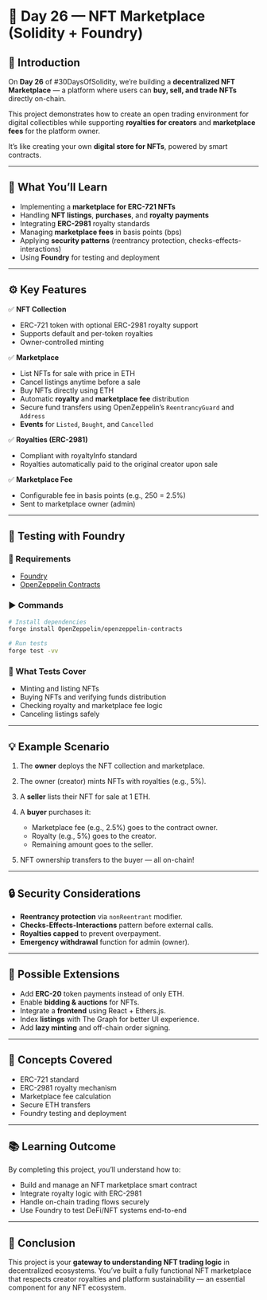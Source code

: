 # 🏪 Day 26 — NFT Marketplace (Solidity + Foundry)

## 🎯 Introduction

On **Day 26** of #30DaysOfSolidity, we’re building a **decentralized NFT Marketplace** — a platform where users can **buy, sell, and trade NFTs** directly on-chain.

This project demonstrates how to create an open trading environment for digital collectibles while supporting **royalties for creators** and **marketplace fees** for the platform owner.

It’s like creating your own **digital store for NFTs**, powered by smart contracts.

---

## 🚀 What You’ll Learn

* Implementing a **marketplace for ERC-721 NFTs**
* Handling **NFT listings**, **purchases**, and **royalty payments**
* Integrating **ERC-2981** royalty standards
* Managing **marketplace fees** in basis points (bps)
* Applying **security patterns** (reentrancy protection, checks-effects-interactions)
* Using **Foundry** for testing and deployment

---

## ⚙️ Key Features

✅ **NFT Collection**

* ERC-721 token with optional ERC-2981 royalty support
* Supports default and per-token royalties
* Owner-controlled minting

✅ **Marketplace**

* List NFTs for sale with price in ETH
* Cancel listings anytime before a sale
* Buy NFTs directly using ETH
* Automatic **royalty** and **marketplace fee** distribution
* Secure fund transfers using OpenZeppelin’s `ReentrancyGuard` and `Address`
* **Events** for `Listed`, `Bought`, and `Cancelled`

✅ **Royalties (ERC-2981)**

* Compliant with royaltyInfo standard
* Royalties automatically paid to the original creator upon sale

✅ **Marketplace Fee**

* Configurable fee in basis points (e.g., 250 = 2.5%)
* Sent to marketplace owner (admin)

---

## 🧪 Testing with Foundry

### 🧰 Requirements

* [Foundry](https://book.getfoundry.sh/getting-started/installation)
* [OpenZeppelin Contracts](https://github.com/OpenZeppelin/openzeppelin-contracts)

### ▶️ Commands

```bash
# Install dependencies
forge install OpenZeppelin/openzeppelin-contracts

# Run tests
forge test -vv
```

### 🧾 What Tests Cover

* Minting and listing NFTs
* Buying NFTs and verifying funds distribution
* Checking royalty and marketplace fee logic
* Canceling listings safely

---

## 💡 Example Scenario

1. The **owner** deploys the NFT collection and marketplace.
2. The owner (creator) mints NFTs with royalties (e.g., 5%).
3. A **seller** lists their NFT for sale at 1 ETH.
4. A **buyer** purchases it:

   * Marketplace fee (e.g., 2.5%) goes to the contract owner.
   * Royalty (e.g., 5%) goes to the creator.
   * Remaining amount goes to the seller.
5. NFT ownership transfers to the buyer — all on-chain!

---

## 🔒 Security Considerations

* **Reentrancy protection** via `nonReentrant` modifier.
* **Checks-Effects-Interactions** pattern before external calls.
* **Royalties capped** to prevent overpayment.
* **Emergency withdrawal** function for admin (owner).

---

## 🧩 Possible Extensions

* Add **ERC-20** token payments instead of only ETH.
* Enable **bidding & auctions** for NFTs.
* Integrate a **frontend** using React + Ethers.js.
* Index **listings** with The Graph for better UI experience.
* Add **lazy minting** and off-chain order signing.

---

## 🧠 Concepts Covered

* ERC-721 standard
* ERC-2981 royalty mechanism
* Marketplace fee calculation
* Secure ETH transfers
* Foundry testing and deployment

---

## 📚 Learning Outcome

By completing this project, you’ll understand how to:

* Build and manage an NFT marketplace smart contract
* Integrate royalty logic with ERC-2981
* Handle on-chain trading flows securely
* Use Foundry to test DeFi/NFT systems end-to-end

---

## 🏁 Conclusion

This project is your **gateway to understanding NFT trading logic** in decentralized ecosystems.
You’ve built a fully functional NFT marketplace that respects creator royalties and platform sustainability — an essential component for any NFT ecosystem.

